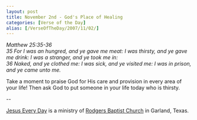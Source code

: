 ```yaml
---
layout: post
title: November 2nd - God's Place of Healing
categories: [Verse of the Day]
alias: [/VerseOfTheDay/2007/11/02/]
---
```


_Matthew 25:35-36  
35 For I was an hungred, and ye gave me meat: I was thirsty, and ye
gave me drink: I was a stranger, and ye took me in:  
36 Naked, and ye clothed me: I was sick, and ye visited me: I was in
prison, and ye came unto me._

Take a moment to praise God for His care and provision in every
area of your life! Then ask God to put someone in your life today who
is thirsty.

 --

<a href=http://jesuseveryday.net>Jesus Every Day</a> is a ministry of <a href=http://rodgersbaptist.net>Rodgers Baptist Church</a> in Garland, Texas.
